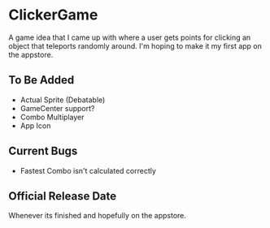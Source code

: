 # ClickerGame
A game idea that I came up with where a user gets points for clicking an object that teleports randomly around. I'm hoping to make it my first app on the appstore.
## To Be Added
- Actual Sprite (Debatable)
- GameCenter support?
- Combo Multiplayer
- App Icon
## Current Bugs
- Fastest Combo isn't calculated correctly
## Official Release Date
Whenever its finished and hopefully on the appstore.

